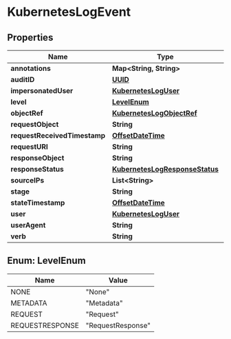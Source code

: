 
# KubernetesLogEvent

## Properties
Name | Type | Description | Notes
------------ | ------------- | ------------- | -------------
**annotations** | **Map&lt;String, String&gt;** |  |  [optional]
**auditID** | [**UUID**](UUID.md) |  |  [optional]
**impersonatedUser** | [**KubernetesLogUser**](KubernetesLogUser.md) |  |  [optional]
**level** | [**LevelEnum**](#LevelEnum) |  |  [optional]
**objectRef** | [**KubernetesLogObjectRef**](KubernetesLogObjectRef.md) |  |  [optional]
**requestObject** | **String** |  |  [optional]
**requestReceivedTimestamp** | [**OffsetDateTime**](OffsetDateTime.md) |  |  [optional]
**requestURI** | **String** |  |  [optional]
**responseObject** | **String** |  |  [optional]
**responseStatus** | [**KubernetesLogResponseStatus**](KubernetesLogResponseStatus.md) |  |  [optional]
**sourceIPs** | **List&lt;String&gt;** |  |  [optional]
**stage** | **String** |  |  [optional]
**stateTimestamp** | [**OffsetDateTime**](OffsetDateTime.md) |  |  [optional]
**user** | [**KubernetesLogUser**](KubernetesLogUser.md) |  |  [optional]
**userAgent** | **String** |  |  [optional]
**verb** | **String** |  |  [optional]


<a name="LevelEnum"></a>
## Enum: LevelEnum
Name | Value
---- | -----
NONE | &quot;None&quot;
METADATA | &quot;Metadata&quot;
REQUEST | &quot;Request&quot;
REQUESTRESPONSE | &quot;RequestResponse&quot;



